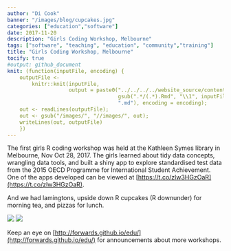 ```yaml
---
author: "Di Cook"
banner: "/images/blog/cupcakes.jpg"
categories: ["education","software"]
date: 2017-11-20
description: "Girls Coding Workshop, Melbourne"
tags: ["software", "teaching", "education", "community","training"]
title: "Girls Coding Workshop, Melbourne"
tocify: true
#output: github_document
knit: (function(inputFile, encoding) {
    outputFile <- 
        knitr::knit(inputFile, 
                    output = paste0("../../../../website_source/content/blog/",
                                    gsub(".*/(.*).Rmd", "\\1", inputFile), 
                                    ".md"), encoding = encoding);
    out <- readLines(outputFile);
    out <- gsub("/images/", "//images/", out);
    writeLines(out, outputFile)
    })
---
```



The first girls R coding workshop was held at the Kathleen Symes library in Melbourne, Nov Oct 28, 2017. The girls learned about tidy data concepts, wrangling data tools, and built a shiny app to explore standardised test data from the 2015 OECD Programme for International Student Achievement. One of the apps developed can be viewed at [https://t.co/zlw3HGzOaR](https://t.co/zlw3HGzOaR).

And we had lamingtons, upside down R cupcakes (R downunder) for morning tea, and pizzas for lunch.

![](/images/blog/Melb_HS.jpg)
![](/images/blog/Melb_HS2.jpg)

Keep an eye on [http://forwards.github.io/edu/](http://forwards.github.io/edu/) for announcements about more workshops. 
